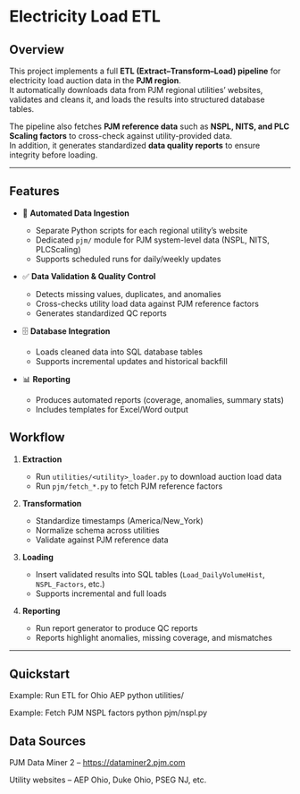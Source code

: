 # Electricity Load ETL

## Overview  
This project implements a full **ETL (Extract–Transform–Load) pipeline** for electricity load auction data in the **PJM region**.  
It automatically downloads data from PJM regional utilities’ websites, validates and cleans it, and loads the results into structured database tables.  

The pipeline also fetches **PJM reference data** such as **NSPL, NITS, and PLC Scaling factors** to cross-check against utility-provided data.  
In addition, it generates standardized **data quality reports** to ensure integrity before loading.

---

## Features  
- 🔄 **Automated Data Ingestion**  
  - Separate Python scripts for each regional utility’s website  
  - Dedicated `pjm/` module for PJM system-level data (NSPL, NITS, PLCScaling)  
  - Supports scheduled runs for daily/weekly updates  

- ✅ **Data Validation & Quality Control**  
  - Detects missing values, duplicates, and anomalies  
  - Cross-checks utility load data against PJM reference factors  
  - Generates standardized QC reports  

- 🗄 **Database Integration**  
  - Loads cleaned data into SQL database tables  
  - Supports incremental updates and historical backfill  

- 📊 **Reporting**  
  - Produces automated reports (coverage, anomalies, summary stats)  
  - Includes templates for Excel/Word output  


## Workflow  

1. **Extraction**  
   - Run `utilities/<utility>_loader.py` to download auction load data  
   - Run `pjm/fetch_*.py` to fetch PJM reference factors  

2. **Transformation**  
   - Standardize timestamps (America/New_York)  
   - Normalize schema across utilities  
   - Validate against PJM reference data  

3. **Loading**  
   - Insert validated results into SQL tables (`Load_DailyVolumeHist`, `NSPL_Factors`, etc.)  
   - Supports incremental and full loads  

4. **Reporting**  
   - Run report generator to produce QC reports  
   - Reports highlight anomalies, missing coverage, and mismatches  

---

## Quickstart  

Example: Run ETL for Ohio AEP
python utilities/

Example: Fetch PJM NSPL factors
python pjm/nspl.py

## Data Sources

PJM Data Miner 2 – https://dataminer2.pjm.com

Utility websites – AEP Ohio, Duke Ohio, PSEG NJ, etc.


